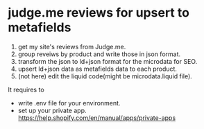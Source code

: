 # judge.me reviews for upsert to metafields

1. get my site's reviews from Judge.me.
2. group reveiws by product and write those in json format.
3. transform the json to ld+json format for the microdata for SEO.
4. upsert ld+json data as metafields data to each product.
5. (not here) edit the liquid code(might be microdata.liquid file).

It requires to 
 - write .env file for your environment. 
 - set up your private app. https://help.shopify.com/en/manual/apps/private-apps
